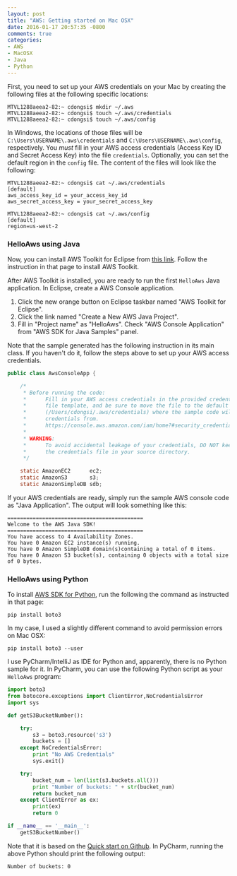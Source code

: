 ```yaml
---
layout: post
title: "AWS: Getting started on Mac OSX"
date: 2016-01-17 20:57:35 -0800
comments: true
categories: 
- AWS
- MacOSX
- Java
- Python
---
```


First, you need to set up your AWS credentials on your Mac by creating the following files at the following specific locations:

``` plain
MTVL1288aeea2-82:~ cdongsi$ mkdir ~/.aws
MTVL1288aeea2-82:~ cdongsi$ touch ~/.aws/credentials
MTVL1288aeea2-82:~ cdongsi$ touch ~/.aws/config
```

In Windows, the locations of those files will be `C:\Users\USERNAME\.aws\credentials` and `C:\Users\USERNAME\.aws\config`, respectively.
You *must* fill in your AWS access credentials (Access Key ID and Secret Access Key) into the file `credentials`. Optionally, you can set the default region in the `config` file. 
The content of the files will look like the following: 

``` plain
MTVL1288aeea2-82:~ cdongsi$ cat ~/.aws/credentials
[default]
aws_access_key_id = your_access_key_id
aws_secret_access_key = your_secret_access_key

MTVL1288aeea2-82:~ cdongsi$ cat ~/.aws/config
[default]
region=us-west-2
```

### HelloAws using Java

Now, you can install AWS Toolkit for Eclipse from [this link](http://aws.amazon.com/eclipse/). Follow the instruction in that page to install AWS Toolkit.

After AWS Toolkit is installed, you are ready to run the first `HelloAws` Java application. In Eclipse, create a AWS Console application.

1. Click the new orange button on Eclipse taskbar named "AWS Toolkit for Eclipse".
1. Click the link named "Create a New AWS Java Project".
1. Fill in "Project name" as "HelloAws". Check "AWS Console Application" from "AWS SDK for Java Samples" panel.

Note that the sample generated has the following instruction in its main class. If you haven't do it, follow the steps above to set up your AWS access credentials.

``` java
public class AwsConsoleApp {

    /*
     * Before running the code:
     *      Fill in your AWS access credentials in the provided credentials
     *      file template, and be sure to move the file to the default location
     *      (/Users/cdongsi/.aws/credentials) where the sample code will load the
     *      credentials from.
     *      https://console.aws.amazon.com/iam/home?#security_credential
     *
     * WARNING:
     *      To avoid accidental leakage of your credentials, DO NOT keep
     *      the credentials file in your source directory.
     */

    static AmazonEC2      ec2;
    static AmazonS3       s3;
    static AmazonSimpleDB sdb;
```

If your AWS credentials are ready, simply run the sample AWS console code as "Java Application". The output will look something like this:

``` plain
===========================================
Welcome to the AWS Java SDK!
===========================================
You have access to 4 Availability Zones.
You have 0 Amazon EC2 instance(s) running.
You have 0 Amazon SimpleDB domain(s)containing a total of 0 items.
You have 0 Amazon S3 bucket(s), containing 0 objects with a total size of 0 bytes.
```

### HelloAws using Python

To install [AWS SDK for Python](http://aws.amazon.com/sdk-for-python/), run the following the command as instructed in that page:

```
pip install boto3

```

In my case, I used a slightly different command to avoid permission errors on Mac OSX:

```
pip install boto3 --user
```

I use PyCharm/IntelliJ as IDE for Python and, apparently, there is no Python sample for it. In PyCharm, you can use the following Python script as your `HelloAws` program:

``` python
import boto3
from botocore.exceptions import ClientError,NoCredentialsError
import sys

def getS3BucketNumber():

    try:
        s3 = boto3.resource('s3')
        buckets = []
    except NoCredentialsError:
        print "No AWS Credentials"
        sys.exit()

    try:
        bucket_num = len(list(s3.buckets.all()))
        print "Number of buckets: " + str(bucket_num)
        return bucket_num
    except ClientError as ex:
        print(ex)
        return 0

if __name__ == '__main__':
    getS3BucketNumber()
```

Note that it is based on the [Quick start on Github](https://github.com/boto/boto3#quick-start). In PyCharm, running the above Python should print the following output:

``` plain
Number of buckets: 0
```